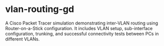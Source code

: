 # vlan-routing-gd
A Cisco Packet Tracer simulation demonstrating inter-VLAN routing using Router-on-a-Stick configuration. It includes VLAN setup, sub-interface configuration, trunking, and successful connectivity tests between PCs in different VLANs.
